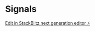 # Signals

[Edit in StackBlitz next generation editor ⚡️](https://stackblitz.com/~/github.com/Piky005/Signals)